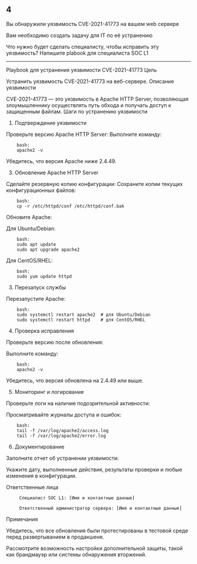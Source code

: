 ## 4

Вы обнаружили уязвимость CVE-2021-41773 на вашем web сервере

Вам необходимо создать задачу для IT по её устранению

Что нужно будет сделать специалисту, чтобы исправить эту уязвимость? Напишите plabook для специалиста SOC L1

___

Playbook для устранения уязвимости CVE-2021-41773
Цель

Устранить уязвимость CVE-2021-41773 на веб-сервере.
Описание уязвимости

CVE-2021-41773 — это уязвимость в Apache HTTP Server, позволяющая злоумышленнику осуществлять путь обхода и получать доступ к защищенным файлам.
Шаги по устранению уязвимости
1. Подтверждение уязвимости

 Проверьте версию Apache HTTP Server:
        Выполните команду:

        bash:
        apache2 -v
        
 Убедитесь, что версия Apache ниже 2.4.49.

3. Обновление Apache HTTP Server

 Сделайте резервную копию конфигурации:
 Сохраните копии текущих конфигурационных файлов:

        bash:
        cp -r /etc/httpd/conf /etc/httpd/conf.bak
        
Обновите Apache:

Для Ubuntu/Debian:

        bash:
        sudo apt update
        sudo apt upgrade apache2
        
Для CentOS/RHEL:

        bash:
        sudo yum update httpd
        
3. Перезапуск службы

 Перезапустите Apache:

        bash:
        sudo systemctl restart apache2  # для Ubuntu/Debian
        sudo systemctl restart httpd    # для CentOS/RHEL
        
4. Проверка исправления

 Проверьте версию после обновления:

 Выполните команду:

        bash:
        apache2 -v
        
Убедитесь, что версия обновлена на 2.4.49 или выше.

5. Мониторинг и логирование

 Проверьте логи на наличие подозрительной активности:

 Просматривайте журналы доступа и ошибок:

        bash:
        tail -f /var/log/apache2/access.log
        tail -f /var/log/apache2/error.log
        
6. Документирование

 Заполните отчет об устранении уязвимости:

 Укажите дату, выполненные действия, результаты проверки и любые изменения в конфигурации.

 Ответственные лица
        
         Специалист SOC L1: [Имя и контактные данные]
        
         Ответственный администратор сервера: [Имя и контактные данные]
        
Примечания

 Убедитесь, что все обновления были протестированы в тестовой среде перед развертыванием в продакшене.

 Рассмотрите возможность настройки дополнительной защиты, такой как брандмауэр или системы обнаружения вторжений.


